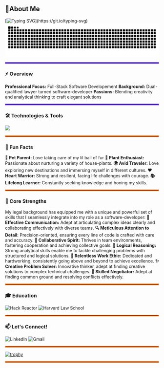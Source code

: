 ## :wave:About Me
[![Typing SVG](https://readme-typing-svg.demolab.com?font=Fira+Code&pause=1000&color=6833F7&width=800&lines=Hi+there!+I'm+Pallavi,+a+full-stack+software+developer!)](https://git.io/typing-svg)
![Snake Game](https://github.com/Pallavi25Kishore/Pallavi25Kishore/raw/output/github-contribution-grid-snake-dark.svg)
<hr style="border: 2px solid #6833F7;">

### ⚡ Overview
**Professional Focus:** Full-Stack Software Developement
**Background:** Dual-qualified lawyer turned software-developer
**Passions:** Blending creativity and analytical thinking to craft elegant solutions

<hr style="border: 2px solid #6833F7;">

### 🛠️ Technologies & Tools
<p>
  <a href="https://skillicons.dev">
    <img src="https://skillicons.dev/icons?i=js,html,css,jquery,react,tailwind,express,babel,jest,vscode,bash,git,github,aws,mongodb,mysql,nodejs,postgres,postman,sequelize,webpack,nginx&theme=light" />
  </a>
</p>

<hr style="border: 2px solid #ff6600;">

### 🎉 Fun Facts
**🐾 Pet Parent:** Love taking care of my lil ball of fur
**🌿 Plant Enthusiast:** Passionate about nurturing a variety of house-plants.
**🌍 Avid Traveler:** Love exploring new destinations and immersing myself in different cultures.
**❤️ Heart Warrior:** Strong and resilient, facing life challenges with courage.
**📚 Lifelong Learner:** Constantly seeking knowledge and honing my skills.

<hr style="border: 2px solid #ff6600;">

### 🌟 Core Strengths
My legal background has equipped me with a unique and powerful set of skills that I seamlessly integrate into my role as a software-developer:
**💬 Effective Communication:** Adept at articulating complex ideas clearly and collaborating effectively with diverse teams.
**🔍 Meticulous Attention to Detail:** Precision-oriented, ensuring every line of code is crafted with care and accuracy.
**🤝 Collaborative Spirit:** Thrives in team environments, fostering cooperation and achieving collective goals.
**🧠 Logical Reasoning:** Strong analytical skills enable me to tackle challenging problems with structured and logical solutions.
**💪 Relentless Work Ethic:** Dedicated and hardworking, consistently going above and beyond to achieve excellence.
**✨ Creative Problem Solver:** Innovative thinker, adept at finding creative solutions to complex technical challenges.
**🤝 Skilled Negotiator:** Adept at finding common ground and resolving conflicts effectively.

  <hr style="border: 2px solid #ff6600;">

### 🎓 Education
<p>
  <img src="https://img.shields.io/badge/Hack%20Reactor-black?style=for-the-badge" alt="Hack Reactor" />
  <img src="https://img.shields.io/badge/Harvard%20Law%20School-black?style=for-the-badge" alt="Harvard Law School" />
</p>

<hr style="border: 2px solid #ff6600;">

### 📫 Let's Connect!
<p>
  <a href="https://www.linkedin.com/in/pallavi-kishore-46251726/" style="text-decoration: none;">
    <img src="https://img.shields.io/badge/linkedin-black?style=for-the-badge&logo=linkedin" alt="LinkedIn" />
  </a>
  <a href="mailto:Pallavi25Kishore@gmail.com" style="text-decoration: none;">
    <img src="https://img.shields.io/badge/gmail-black?style=for-the-badge&logo=gmail" alt="Gmail" />
  </a>
</p>

<hr style="border: 2px solid #ff6600;">

[![trophy](https://github-profile-trophy.vercel.app/?username=Pallavi25Kishore&theme=discord&title=-Stars,-Followers,-Experience,-Issues)](https://github.com/ryo-ma/github-profile-trophy)

<hr style="border: 2px solid #ff6600;">



